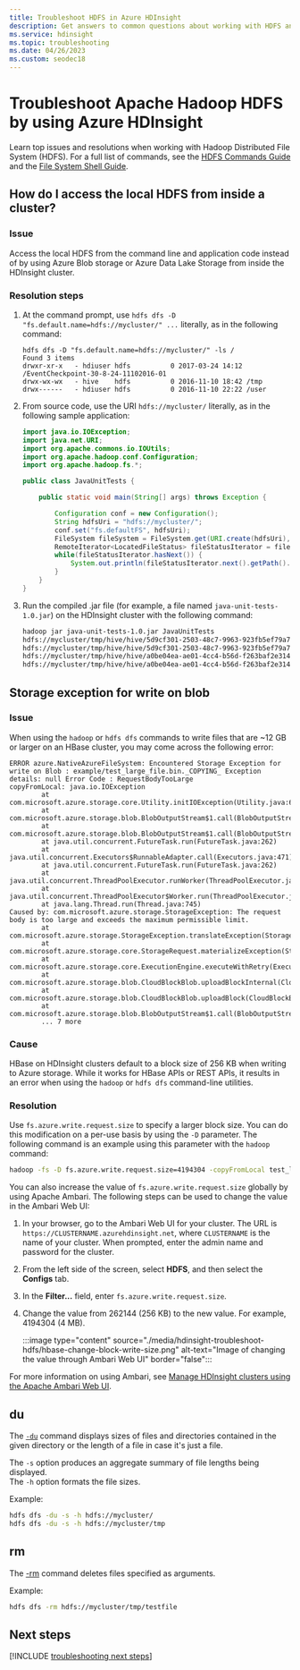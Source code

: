 ```yaml
---
title: Troubleshoot HDFS in Azure HDInsight
description: Get answers to common questions about working with HDFS and Azure HDInsight.
ms.service: hdinsight
ms.topic: troubleshooting
ms.date: 04/26/2023 
ms.custom: seodec18
---
```


# Troubleshoot Apache Hadoop HDFS by using Azure HDInsight

Learn top issues and resolutions when working with Hadoop Distributed File System (HDFS). For a full list of commands, see the [HDFS Commands Guide](https://hadoop.apache.org/docs/current/hadoop-project-dist/hadoop-hdfs/HDFSCommands.html) and the [File System Shell Guide](https://hadoop.apache.org/docs/current/hadoop-project-dist/hadoop-common/FileSystemShell.html).

## <a name="how-do-i-access-local-hdfs-from-inside-a-cluster"></a>How do I access the local HDFS from inside a cluster?

### Issue

Access the local HDFS from the command line and application code instead of by using Azure Blob storage or Azure Data Lake Storage from inside the HDInsight cluster.

### Resolution steps

1. At the command prompt, use `hdfs dfs -D "fs.default.name=hdfs://mycluster/" ...` literally, as in the following command:

    ```output
    hdfs dfs -D "fs.default.name=hdfs://mycluster/" -ls /
    Found 3 items
    drwxr-xr-x   - hdiuser hdfs          0 2017-03-24 14:12 /EventCheckpoint-30-8-24-11102016-01
    drwx-wx-wx   - hive    hdfs          0 2016-11-10 18:42 /tmp
    drwx------   - hdiuser hdfs          0 2016-11-10 22:22 /user
    ```

2. From source code, use the URI `hdfs://mycluster/` literally, as in the following sample application:

    ```Java
    import java.io.IOException;
    import java.net.URI;
    import org.apache.commons.io.IOUtils;
    import org.apache.hadoop.conf.Configuration;
    import org.apache.hadoop.fs.*;

    public class JavaUnitTests {

        public static void main(String[] args) throws Exception {

            Configuration conf = new Configuration();
            String hdfsUri = "hdfs://mycluster/";
            conf.set("fs.defaultFS", hdfsUri);
            FileSystem fileSystem = FileSystem.get(URI.create(hdfsUri), conf);
            RemoteIterator<LocatedFileStatus> fileStatusIterator = fileSystem.listFiles(new Path("/tmp"), true);
            while(fileStatusIterator.hasNext()) {
                System.out.println(fileStatusIterator.next().getPath().toString());
            }
        }
    }
    ```

3. Run the compiled .jar file (for example, a file named `java-unit-tests-1.0.jar`) on the HDInsight cluster with the following command:

    ```apache
    hadoop jar java-unit-tests-1.0.jar JavaUnitTests
    hdfs://mycluster/tmp/hive/hive/5d9cf301-2503-48c7-9963-923fb5ef79a7/inuse.info
    hdfs://mycluster/tmp/hive/hive/5d9cf301-2503-48c7-9963-923fb5ef79a7/inuse.lck
    hdfs://mycluster/tmp/hive/hive/a0be04ea-ae01-4cc4-b56d-f263baf2e314/inuse.info
    hdfs://mycluster/tmp/hive/hive/a0be04ea-ae01-4cc4-b56d-f263baf2e314/inuse.lck
    ```

## Storage exception for write on blob

### Issue

When using the `hadoop` or `hdfs dfs` commands to write files that are ~12 GB or larger on an HBase cluster, you may come across the following error:

```error
ERROR azure.NativeAzureFileSystem: Encountered Storage Exception for write on Blob : example/test_large_file.bin._COPYING_ Exception details: null Error Code : RequestBodyTooLarge
copyFromLocal: java.io.IOException
        at com.microsoft.azure.storage.core.Utility.initIOException(Utility.java:661)
        at com.microsoft.azure.storage.blob.BlobOutputStream$1.call(BlobOutputStream.java:366)
        at com.microsoft.azure.storage.blob.BlobOutputStream$1.call(BlobOutputStream.java:350)
        at java.util.concurrent.FutureTask.run(FutureTask.java:262)
        at java.util.concurrent.Executors$RunnableAdapter.call(Executors.java:471)
        at java.util.concurrent.FutureTask.run(FutureTask.java:262)
        at java.util.concurrent.ThreadPoolExecutor.runWorker(ThreadPoolExecutor.java:1145)
        at java.util.concurrent.ThreadPoolExecutor$Worker.run(ThreadPoolExecutor.java:615)
        at java.lang.Thread.run(Thread.java:745)
Caused by: com.microsoft.azure.storage.StorageException: The request body is too large and exceeds the maximum permissible limit.
        at com.microsoft.azure.storage.StorageException.translateException(StorageException.java:89)
        at com.microsoft.azure.storage.core.StorageRequest.materializeException(StorageRequest.java:307)
        at com.microsoft.azure.storage.core.ExecutionEngine.executeWithRetry(ExecutionEngine.java:182)
        at com.microsoft.azure.storage.blob.CloudBlockBlob.uploadBlockInternal(CloudBlockBlob.java:816)
        at com.microsoft.azure.storage.blob.CloudBlockBlob.uploadBlock(CloudBlockBlob.java:788)
        at com.microsoft.azure.storage.blob.BlobOutputStream$1.call(BlobOutputStream.java:354)
        ... 7 more
```

### Cause

HBase on HDInsight clusters default to a block size of 256 KB when writing to Azure storage. While it works for HBase APIs or REST APIs, it results in an error when using the `hadoop` or `hdfs dfs` command-line utilities.

### Resolution

Use `fs.azure.write.request.size` to specify a larger block size. You can do this modification on a per-use basis by using the `-D` parameter. The following command is an example using this parameter with the `hadoop` command:

```bash
hadoop -fs -D fs.azure.write.request.size=4194304 -copyFromLocal test_large_file.bin /example/data
```

You can also increase the value of `fs.azure.write.request.size` globally by using Apache Ambari. The following steps can be used to change the value in the Ambari Web UI:

1. In your browser, go to the Ambari Web UI for your cluster. The URL is `https://CLUSTERNAME.azurehdinsight.net`, where `CLUSTERNAME` is the name of your cluster. When prompted, enter the admin name and password for the cluster.
2. From the left side of the screen, select **HDFS**, and then select the **Configs** tab.
3. In the **Filter...** field, enter `fs.azure.write.request.size`.
4. Change the value from 262144 (256 KB) to the new value. For example, 4194304 (4 MB).

    :::image type="content" source="./media/hdinsight-troubleshoot-hdfs/hbase-change-block-write-size.png" alt-text="Image of changing the value through Ambari Web UI" border="false":::

For more information on using Ambari, see [Manage HDInsight clusters using the Apache Ambari Web UI](hdinsight-hadoop-manage-ambari.md).

## du

The [`-du`](https://hadoop.apache.org/docs/current/hadoop-project-dist/hadoop-common/FileSystemShell.html#du) command displays sizes of files and directories contained in the given directory or the length of a file in case it's just a file.

The `-s` option produces an aggregate summary of file lengths being displayed.  
The `-h` option formats the file sizes.

Example:

```bash
hdfs dfs -du -s -h hdfs://mycluster/
hdfs dfs -du -s -h hdfs://mycluster/tmp
```

## rm

The [-rm](https://hadoop.apache.org/docs/current/hadoop-project-dist/hadoop-common/FileSystemShell.html#rm) command deletes files specified as arguments.

Example:

```bash
hdfs dfs -rm hdfs://mycluster/tmp/testfile
```

## Next steps

[!INCLUDE [troubleshooting next steps](includes/hdinsight-troubleshooting-next-steps.md)]
